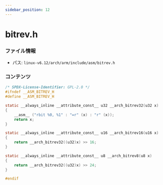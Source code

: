 ```yaml
---
sidebar_position: 12
---
```

# bitrev.h

### ファイル情報

- パス: `linux-v6.12/arch/arm/include/asm/bitrev.h`

### コンテンツ

```h
/* SPDX-License-Identifier: GPL-2.0 */
#ifndef __ASM_BITREV_H
#define __ASM_BITREV_H

static __always_inline __attribute_const__ u32 __arch_bitrev32(u32 x)
{
	__asm__ ("rbit %0, %1" : "=r" (x) : "r" (x));
	return x;
}

static __always_inline __attribute_const__ u16 __arch_bitrev16(u16 x)
{
	return __arch_bitrev32((u32)x) >> 16;
}

static __always_inline __attribute_const__ u8 __arch_bitrev8(u8 x)
{
	return __arch_bitrev32((u32)x) >> 24;
}

#endif

```
